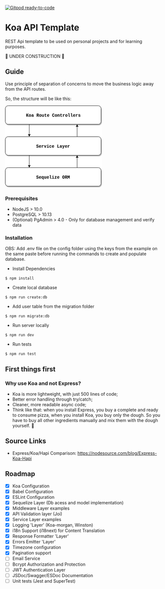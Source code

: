 [![Gitpod ready-to-code](https://img.shields.io/badge/Gitpod-ready--to--code-blue?logo=gitpod)](https://gitpod.io/#https://github.com/cacaudev/koa-api-template)

# Koa API Template
REST Api template to be used on personal projects and for learning purposes.

🚀 UNDER CONSTRUCTION 🚀

## Guide
Use principle of separation of concerns to move the business logic away from the API routes.

So, the structure will be like this:

![alt text](./assets/API_Layers_Structure.png)

### Prerequisites
- NodeJS > 10.0
- PostgreSQL > 10.13
- (Optional) PgAdmin > 4.0 - Only for database management and verify data

### Installation

OBS: Add .env file on the config folder using the keys from the example on the same paste
before running the commands to create and populate database.

- Install Dependencies
```
$ npm install
```
- Create local database
```
$ npm run create:db
```
- Add user table from the migration folder
```
$ npm run migrate:db
```
- Run server locally
```
$ npm run dev
```
- Run tests
```
$ npm run test
```

## First things first

### Why use Koa and not Express?
- Koa is more lightweight, with just 500 lines of code;
- Better error handling through try/catch;
- Cleaner, more readable async code;
- Think like that: when you install Express, you buy a complete and ready to consume pizza,
  when you install Koa, you buy only the dough. So you have to buy all other ingredients
  manually and mix them with the dough yourself. 🍕

## Source Links
- Express/Koa/Hapi Comparison: https://nodesource.com/blog/Express-Koa-Hapi

## Roadmap
- [x] Koa Configuration
- [x] Babel Configuration
- [x] ESLint Configuration
- [x] Sequelize Layer (Db acess and model implementation)
- [x] Middleware Layer examples
- [x] API Validation layer (Joi)
- [x] Service Layer examples
- [x] Logging 'Layer' (Koa-morgan, Winston)
- [x] i18n Support (i18next) for Content Translation
- [x] Response Formatter 'Layer'
- [x] Errors Emitter 'Layer'
- [x] Timezone configuration
- [x] Pagination support
- [ ] Email Service
- [ ] Bcrypt Authorization and Protection
- [ ] JWT Authentication Layer
- [ ] JSDoc/Swagger/ESDoc Documentation
- [ ] Unit tests (Jest and SuperTest)
